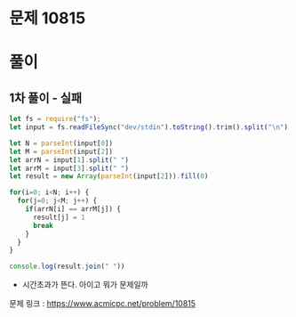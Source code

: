 # 문제 10815

# 풀이

## 1차 풀이 - 실패

```javascript
let fs = require("fs");
let input = fs.readFileSync("dev/stdin").toString().trim().split("\n")

let N = parseInt(input[0])
let M = parseInt(input[2])
let arrN = input[1].split(" ")
let arrM = input[3].split(" ")
let result = new Array(parseInt(input[2])).fill(0)

for(i=0; i<N; i++) {
  for(j=0; j<M; j++) {
    if(arrN[i] == arrM[j]) {
      result[j] = 1
      break
    }
  }
}

console.log(result.join(" "))
```

- 시간초과가 뜬다. 아이고 뭐가 문제일까

문제 링크 : https://www.acmicpc.net/problem/10815